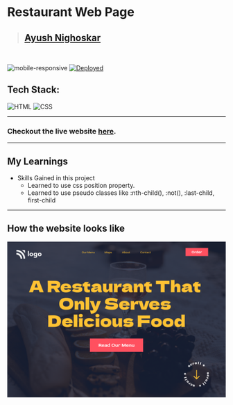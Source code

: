 # Restaurant Web Page

> ## [Ayush Nighoskar]()

<br/>

![mobile-responsive](https://img.shields.io/badge/Mobile%20Responsive-No-red)
[![Deployed](https://img.shields.io/badge/Deployed-Yes-green)](#)


## Tech Stack:

![HTML](https://img.shields.io/badge/html-3670A0?style=for-the-badge&logo=html5&logoColor=white)
![CSS](https://img.shields.io/badge/CSS-%234ea94b.svg?style=for-the-badge&logo=css3&logoColor=white)

---

### Checkout the live website [here](#).

---

## My Learnings

-   Skills Gained in this project
    -  Learned to use css position property.
    -  Learned to use pseudo classes like :nth-child(), :not(), :last-child, first-child

---

## How the website looks like

![Desktop](2.png)
